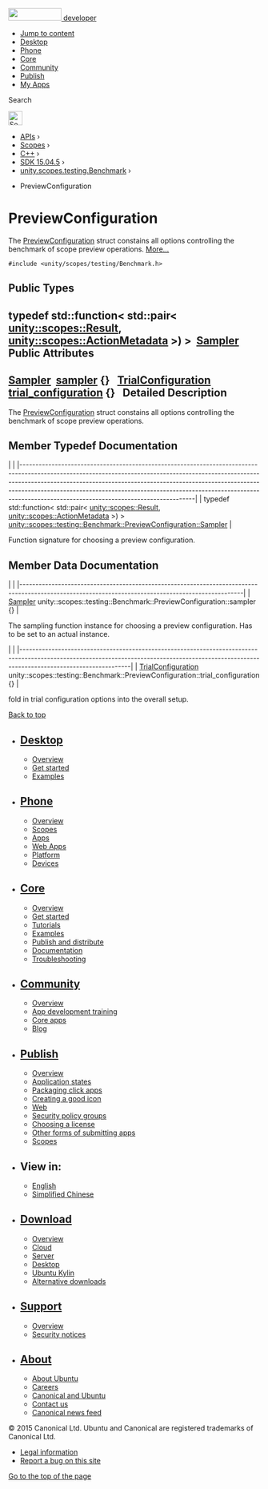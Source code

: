 <a href="https://developer.ubuntu.com/" class="logo-ubuntu"><img src="https://developer.ubuntu.com/assets/sites/ubuntu/latest/u/img/logos/logo-ubuntu-orange.svg" width="106" height="25" /> <span>developer</span></a>

-   [Jump to content](index.html#main-content)
-   [Desktop](https://developer.ubuntu.com/en/desktop/)
-   [Phone](https://developer.ubuntu.com/en/phone/)
-   [Core](https://developer.ubuntu.com/core)
-   [Community](https://developer.ubuntu.com/en/community/)
-   [Publish](https://developer.ubuntu.com/en/publish/)
-   [My Apps](https://myapps.developer.ubuntu.com/)

Search

<img src="https://developer.ubuntu.com/assets/sites/ubuntu/latest/u/img/search-white.svg" alt="Search" height="28" />

-   [APIs](../../../../index.html) ›
-   [Scopes](../../../index.html) ›
-   [C++](../../index.html) ›
-   [SDK 15.04.5](../index.html) ›
-   [unity.scopes.testing.Benchmark](../unity.scopes.testing.Benchmark/index.html) ›

<!-- -->

-   PreviewConfiguration

PreviewConfiguration
====================

The <a href="index.html" class="el" title="The PreviewConfiguration struct constains all options controlling the benchmark of scope preview oper...">PreviewConfiguration</a> struct constains all options controlling the benchmark of scope preview operations. [More...](index.html#details)

`#include <unity/scopes/testing/Benchmark.h>`

<span id="pub-types"></span> Public Types
-----------------------------------------

typedef std::function&lt; std::pair&lt; <a href="../unity.scopes.Result/index.html" class="el">unity::scopes::Result</a>, <a href="../unity.scopes.ActionMetadata/index.html" class="el">unity::scopes::ActionMetadata</a> &gt;) &gt; 
<a href="index.html#a7c4c1946344d6042b189eef172401ee9" class="el">Sampler</a>
 
<span id="pub-attribs"></span> Public Attributes
------------------------------------------------

<a href="index.html#a7c4c1946344d6042b189eef172401ee9" class="el">Sampler</a> 
<a href="index.html#a13297c92c2e62b7c418afaddc01dee91" class="el">sampler</a> {}
 
<a href="../unity.scopes.testing.Benchmark.TrialConfiguration/index.html" class="el">TrialConfiguration</a> 
<a href="index.html#ac447b62ad5c1b1c8e8241deec7bc4349" class="el">trial_configuration</a> {}
 
<span id="details"></span>
Detailed Description
--------------------

The <a href="index.html" class="el" title="The PreviewConfiguration struct constains all options controlling the benchmark of scope preview oper...">PreviewConfiguration</a> struct constains all options controlling the benchmark of scope preview operations.

Member Typedef Documentation
----------------------------

<span id="a7c4c1946344d6042b189eef172401ee9" class="anchor"></span>
|                                                                                                                                                                                                                                                                                                                                                                              |
|------------------------------------------------------------------------------------------------------------------------------------------------------------------------------------------------------------------------------------------------------------------------------------------------------------------------------------------------------------------------------|
| typedef std::function&lt; std::pair&lt; <a href="../unity.scopes.Result/index.html" class="el">unity::scopes::Result</a>, <a href="../unity.scopes.ActionMetadata/index.html" class="el">unity::scopes::ActionMetadata</a> &gt;) &gt; <a href="index.html#a7c4c1946344d6042b189eef172401ee9" class="el">unity::scopes::testing::Benchmark::PreviewConfiguration::Sampler</a> |

Function signature for choosing a preview configuration.

Member Data Documentation
-------------------------

<span id="a13297c92c2e62b7c418afaddc01dee91" class="anchor"></span>
|                                                                                                                                                   |
|---------------------------------------------------------------------------------------------------------------------------------------------------|
| <a href="index.html#a7c4c1946344d6042b189eef172401ee9" class="el">Sampler</a> unity::scopes::testing::Benchmark::PreviewConfiguration::sampler {} |

The sampling function instance for choosing a preview configuration. Has to be set to an actual instance.

<span id="ac447b62ad5c1b1c8e8241deec7bc4349" class="anchor"></span>
|                                                                                                                                                                                              |
|----------------------------------------------------------------------------------------------------------------------------------------------------------------------------------------------|
| <a href="../unity.scopes.testing.Benchmark.TrialConfiguration/index.html" class="el">TrialConfiguration</a> unity::scopes::testing::Benchmark::PreviewConfiguration::trial\_configuration {} |

fold in trial configuration options into the overall setup.

[Back to top](index.html#)

-   [Desktop](https://developer.ubuntu.com/en/desktop/)
    ---------------------------------------------------

    -   [Overview](https://developer.ubuntu.com/en/desktop/)
    -   [Get started](http://snapcraft.io/?utm_source=developer.ubuntu.com&utm_medium=devportal&utm_term=snaps%20snapcraft%20desktop&utm_content=menu&utm_campaign=duc_snappers)
    -   [Examples](https://github.com/ubuntu/snappy-playpen)

-   [Phone](https://developer.ubuntu.com/en/phone/)
    -----------------------------------------------

    -   [Overview](https://developer.ubuntu.com/en/phone/)
    -   [Scopes](https://developer.ubuntu.com/en/phone/scopes/)
    -   [Apps](https://developer.ubuntu.com/en/phone/apps/)
    -   [Web Apps](https://developer.ubuntu.com/en/phone/web/)
    -   [Platform](https://developer.ubuntu.com/en/phone/platform/)
    -   [Devices](https://developer.ubuntu.com/en/phone/devices/)

-   [Core](https://developer.ubuntu.com/core)
    -----------------------------------------

    -   [Overview](https://developer.ubuntu.com/core)
    -   [Get started](https://developer.ubuntu.com/core/get-started)
    -   [Tutorials](https://developer.ubuntu.com/core/tutorials)
    -   [Examples](https://developer.ubuntu.com/core/examples)
    -   [Publish and distribute](https://developer.ubuntu.com/core/publish-and-distribute)
    -   [Documentation](https://developer.ubuntu.com/core/documentation)
    -   [Troubleshooting](https://developer.ubuntu.com/core/troubleshooting)

-   [Community](https://developer.ubuntu.com/en/community/)
    -------------------------------------------------------

    -   [Overview](https://developer.ubuntu.com/en/community/)
    -   [App development training](https://developer.ubuntu.com/en/community/training/)
    -   [Core apps](https://developer.ubuntu.com/en/community/core-apps/)
    -   [Blog](https://developer.ubuntu.com/en/community/blog/)

-   [Publish](https://developer.ubuntu.com/en/publish/)
    ---------------------------------------------------

    -   [Overview](https://developer.ubuntu.com/en/publish/)
    -   [Application states](https://developer.ubuntu.com/en/publish/application-states/)
    -   [Packaging click apps](https://developer.ubuntu.com/en/publish/packaging-click-apps/)
    -   [Creating a good icon](https://developer.ubuntu.com/en/publish/creating-a-good-icon/)
    -   [Web](https://developer.ubuntu.com/en/publish/web/)
    -   [Security policy groups](https://developer.ubuntu.com/en/publish/security-policy-groups/)
    -   [Choosing a license](https://developer.ubuntu.com/en/publish/choosing-a-license/)
    -   [Other forms of submitting apps](https://developer.ubuntu.com/en/publish/other-forms-of-submitting-apps/)
    -   [Scopes](https://developer.ubuntu.com/en/publish/scopes/)

-   View in:
    --------

    -   [English](index.html "Change to language: English")
    -   [Simplified Chinese](index.html "Change to language: Simplified Chinese")

-   [Download](http://ubuntu.com/download/)
    ---------------------------------------

    -   [Overview](http://ubuntu.com/download)
    -   [Cloud](http://ubuntu.com/download/cloud)
    -   [Server](http://ubuntu.com/download/server)
    -   [Desktop](http://ubuntu.com/download/desktop)
    -   [Ubuntu Kylin](http://ubuntu.com/download/ubuntu-kylin)
    -   [Alternative downloads](http://ubuntu.com/download/alternative-downloads)

-   [Support](http://ubuntu.com/support/)
    -------------------------------------

    -   [Overview](http://ubuntu.com/support)
    -   [Security notices](http://www.ubuntu.com/usn/)

-   [About](http://ubuntu.com/about/)
    ---------------------------------

    -   [About Ubuntu](http://ubuntu.com/about/about-ubuntu)
    -   [Careers](http://www.canonical.com/careers)
    -   [Canonical and Ubuntu](http://ubuntu.com/about/canonical-and-ubuntu)
    -   [Contact us](http://ubuntu.com/about/contact-us)
    -   [Canonical news feed](http://insights.ubuntu.com/feed/)

© 2015 Canonical Ltd. Ubuntu and Canonical are registered trademarks of Canonical Ltd.

-   [Legal information](http://www.ubuntu.com/legal)
-   [Report a bug on this site](https://bugs.launchpad.net/developer-ubuntu-com/)

<span class="accessibility-aid">[Go to the top of the page](index.html#)</span>
